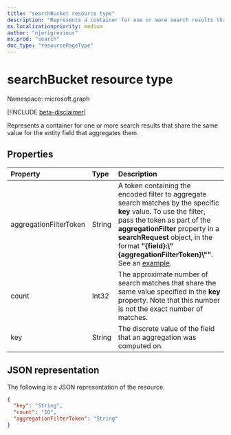 ```yaml
---
title: "searchBucket resource type"
description: "Represents a container for one or more search results that share the same value for the entity field that aggregates them"
ms.localizationpriority: medium
author: "njerigrevious"
ms.prod: "search"
doc_type: "resourcePageType"
---
```


# searchBucket resource type

Namespace: microsoft.graph

[!INCLUDE [beta-disclaimer](../../includes/beta-disclaimer.md)]

Represents a container for one or more search results that share the same value for the entity field that aggregates them. 

## Properties

| Property     | Type        | Description |
|:-------------|:------------|:------------|
|aggregationFilterToken|String| A token containing the encoded filter to aggregate search matches by the specific **key** value. To use the filter, pass the token as part of the **aggregationFilter** property in a **searchRequest** object, in the format **"{field}:\\"{aggregationFilterToken}\\""**. See an [example](/graph/search-concept-aggregation#example-2-apply-an-aggregation-filter-based-on-a-previous-request).|
|count|Int32| The approximate number of search matches that share the same value specified in the **key** property. Note that this number is not the exact number of matches.|
|key|String| The discrete value of the field that an aggregation was computed on.|

## JSON representation

The following is a JSON representation of the resource.

<!-- {
  "blockType": "resource",
  "optionalProperties": [

  ],
  "@odata.type": "microsoft.graph.searchBucket",
  "baseType": null
}-->

```json
{
  "key": "String",
  "count": "10",  
  "aggregationFilterToken": "String"
}
```
